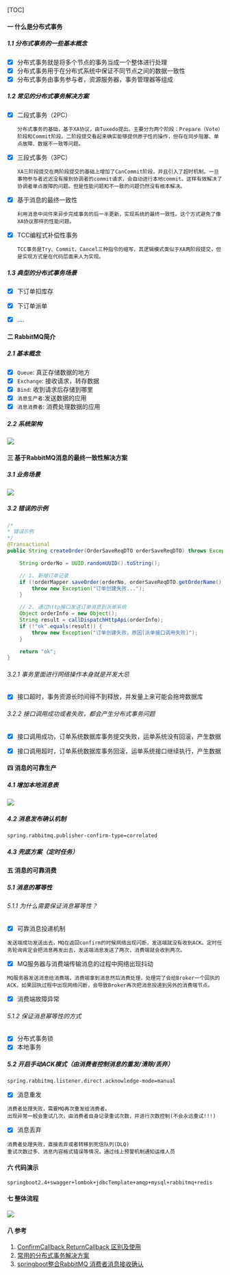[TOC]

#### 一 什么是分布式事务

##### 1.1 分布式事务的一些基本概念

- [x] 分布式事务就是将多个节点的事务当成一个整体进行处理
- [x] 分布式事务用于在分布式系统中保证不同节点之间的数据一致性
- [x] 分布式事务由事务参与者，资源服务器，事务管理器等组成

##### 1.2 常见的分布式事务解决方案

- [x] 二段式事务（2PC）

  ```
  分布式事务的基础，基于XA协议，由Tuxedo提出。主要分为两个阶段：Prepare（Vote）阶段和Commit阶段。二阶段提交看起来确实能够提供原子性的操作，但存在同步阻塞、单点故障、数据不一致等问题。 
  ```

- [x] 三段式事务（3PC）

  ```
  XA三阶段提交在两阶段提交的基础上增加了CanCommit阶段，并且引入了超时机制。一旦事物参与者迟迟没有接到协调者的commit请求，会自动进行本地commit。这样有效解决了协调者单点故障的问题。但是性能问题和不一致的问题仍然没有根本解决。
  ```

- [x] 基于消息的最终一致性

  ```
  利用消息中间件来异步完成事务的后一半更新，实现系统的最终一致性。这个方式避免了像XA协议那样的性能问题。
  ```

- [x] TCC编程式补偿性事务

  ```
  TCC事务是Try、Commit、Cancel三种指令的缩写，其逻辑模式类似于XA两阶段提交，但是实现方式是在代码层面来人为实现。
  ```

##### 1.3 典型的分布式事务场景

- [x] 下订单扣库存
- [x] 下订单派单
- [x] ....



#### 二 RabbitMQ简介

##### 2.1 基本概念

- [x] `Queue`: 真正存储数据的地方
- [x] `Exchange`: 接收请求，转存数据
- [x] `Bind`: 收到请求后存储到哪里
- [x] `消息生产者`:发送数据的应用
- [x] `消息消费者`: 消费处理数据的应用

##### 2.2 系统架构

![](C:\Users\admin\Desktop\image\RabbitMQ.png)



#### 三 基于RabbitMQ消息的最终一致性解决方案

##### 3.1 业务场景

![](C:\Users\admin\Desktop\image\外卖下单派单场景.png)

##### 3.2 错误的示例

```java
/*
* 错误示例
*/
@Transactional
public String createOrder(OrderSaveReqDTO orderSaveReqDTO) throws Exception {

    String orderNo = UUID.randomUUID().toString();

    // 1. 新增订单记录
    if (!orderMapper.saveOrder(orderNo, orderSaveReqDTO.getOrderName(), orderSaveReqDTO.getUserId())) {
        throw new Exception("订单创建失败...");
    }

    // 2. 通过http接口发送订单消息到派单系统
    Object orderInfo = new Object();
    String result = callDispatchHttpApi(orderInfo);
    if (!"ok".equals(result)) {
        throw new Exception("订单创建失败，原因[派单接口调用失败]");
    }

    return "ok";
}
```



###### 3.2.1 事务里面进行网络操作本身就是开发大忌

- [x] 接口超时，事务资源长时间得不到释放，并发量上来可能会拖垮数据库

###### 3.2.2 接口调用成功或者失败，都会产生分布式事务问题

- [x] 接口调用成功，订单系统数据库事务提交失败，运单系统没有回滚，产生数据
- [x] 接口调用超时，订单系统数据库事务回滚，运单系统接口继续执行，产生数据



#### 四 消息的可靠生产

##### 4.1 增加本地消息表

 <img src="C:\Users\admin\Desktop\image\本地消息表.png"  />

##### 4.2 消息发布确认机制

```
spring.rabbitmq.publisher-confirm-type=correlated
```

##### 4.3 兜底方案（定时任务）



#### 五 消息的可靠消费

##### 5.1 消息的幂等性

###### 5.1.1 为什么需要保证消息幂等性？

- [x] 可靠消息投递机制

```
发送端成功发送出去，MQ在返回confirm的时候网络出现闪断，发送端就没有收到ACK。定时任务轮询肯定会把消息再发出去，发送端消息发送了两次，消费端就会收到两次。
```

- [x] MQ服务器与消费端传输消息的过程中网络出现抖动

```
MQ服务器发送消息给消费端，消费端拿到消息然后消费处理，处理完了会给Broker一个回执的ACK，如果回执过程中出现网络闪断，会导致Broker再次把消息投递到另外的消费端节点。
```

- [x] 消费端故障异常

###### 5.1.2 保证消息幂等性的方式

- [x] 分布式事务锁
- [x] 本地事务

##### 5.2 开启手动ACK模式（由消费者控制消息的重发/清除/丢弃）

```
spring.rabbitmq.listener.direct.acknowledge-mode=manual
```

- [x] 消息重发

```
消费者处理失败，需要MQ再次重发给消费者。
出现异常一般会重试几次，由消费者自身记录重试次数，并进行次数控制(不会永远重试!!!)
```

- [x] 消息丢弃

```
消费者处理失败，直接丢弃或者转移到死信队列(DLQ)
重试次数过多、消息内容格式错误等情况，通过线上预警机制通知运维人员
```



#### 六 代码演示

```
springboot2.4+swagger+lombok+jdbcTemplate+amqp+mysql+rabbitmq+redis
```



#### 七 整体流程

![](C:\Users\admin\Desktop\image\分布式事务-整理流程.png)

#### 八 参考

1. [ConfirmCallback ReturnCallback 区别及使用](https://blog.csdn.net/wxb880114/article/details/105836274/)
2. [常用的分布式事务解决方案](https://blog.csdn.net/u010425776/article/details/79516298)
3. [springboot整合RabbitMQ 消费者消息接收确认](https://blog.csdn.net/weixin_41922289/article/details/89369138)



